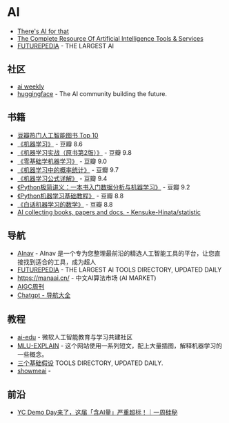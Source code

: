 # AI

- [There's AI for that](https://theresanaiforthat.com/)
- [The Complete Resource Of Artificial Intelligence Tools & Services](https://allthingsai.com/)
- [FUTUREPEDIA](https://www.futurepedia.io) - THE LARGEST AI

## 社区

- [ai weekly](https://aiweekly.co/issues/)
- [huggingface](https://huggingface.co/) - The AI community building the future.

## 书籍

- [豆瓣热门人工智能图书 Top 10](https://m.douban.com/subject_collection/EC7U5FQMI)
- [《机器学习》](https://book.douban.com/subject/26708119/) - 豆瓣 8.6
- [《机器学习实战（原书第2版）》](https://book.douban.com/subject/35218199/) - 豆瓣 9.8
- [《零基础学机器学习》](https://book.douban.com/subject/35264202/) - 豆瓣 9.0
- [《机器学习中的概率统计》](https://book.douban.com/subject/35292492/) - 豆瓣 9.7
- [《机器学习公式详解》](https://book.douban.com/subject/35381195/) - 豆瓣 9.4
- [《Python极简讲义：一本书入门数据分析与机器学习》](https://book.douban.com/subject/35044749/) - 豆瓣 9.2
- [《Python机器学习基础教程》](https://book.douban.com/subject/30147778/) - 豆瓣 8.8
- [《白话机器学习的数学》](https://book.douban.com/subject/35126508/) - 豆瓣 8.8
- [AI collecting books, papers and docs. - Kensuke-Hinata/statistic](https://github.com/Kensuke-Hinata/statistic/tree/master/AI)

## 导航

- [AInav](https://www.ainav.cn/) - AInav 是一个专为您整理最前沿的精选人工智能工具的平台，让您直接找到适合的工具，成为超人
- [FUTUREPEDIA](https://www.futurepedia.io) - THE LARGEST AI TOOLS DIRECTORY, UPDATED DAILY
- https://manaai.cn/ - 中文AI算法市场 (AI MARKET)
- [AIGC周刊](https://op7418.zhubai.love/)
- [Chatgpt - 导航大全](https://chatgpt.yundongfang.com/#term-2)

## 教程

- [ai-edu](https://github.com/microsoft/ai-edu) - 微软人工智能教育与学习共建社区
- [MLU-EXPLAIN](https://mlu-explain.github.io/) - 这个网站使用一系列短文，配上大量插图，解释机器学习的一些概念。
- [三个基础假设](https://mp.weixin.qq.com/s/jC-_B_arDpm1dsEmJLZYIw) TOOLS DIRECTORY, UPDATED DAILY.
- [showmeai](https://www.showmeai.tech/) - 

## 前沿

- [YC Demo Day来了，这届「含AI量」严重超标！｜一周硅秘](https://mp.weixin.qq.com/s/_6aNSbtyI4VCFm2NZIfuvg)